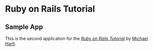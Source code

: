 # Ruby on Rails Tutorial

## Sample App

This is the second application for the
[*Ruby on Rails Tutorial*](http://www.railstutorial.org/)
by [Michael Hartl](http://www.michaelhartl.com/).